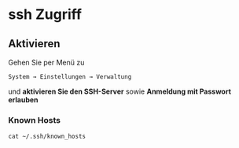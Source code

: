 # ssh Zugriff
## Aktivieren
Gehen Sie per Menü zu 
```
System → Einstellungen → Verwaltung
```
und **aktivieren Sie den SSH-Server** sowie **Anmeldung mit Passwort erlauben**



### Known Hosts
```
cat ~/.ssh/known_hosts
```
